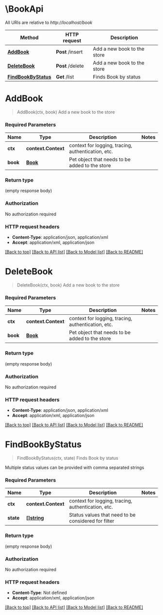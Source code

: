 # \BookApi

All URIs are relative to *http://localhost/book*

Method | HTTP request | Description
------------- | ------------- | -------------
[**AddBook**](BookApi.md#AddBook) | **Post** /insert | Add a new book to the store
[**DeleteBook**](BookApi.md#DeleteBook) | **Post** /delete | Add a new book to the store
[**FindBookByStatus**](BookApi.md#FindBookByStatus) | **Get** /list | Finds Book by status


# **AddBook**
> AddBook(ctx, book)
Add a new book to the store



### Required Parameters

Name | Type | Description  | Notes
------------- | ------------- | ------------- | -------------
 **ctx** | **context.Context** | context for logging, tracing, authentication, etc.
  **book** | [**Book**](Book.md)| Pet object that needs to be added to the store | 

### Return type

 (empty response body)

### Authorization

No authorization required

### HTTP request headers

 - **Content-Type**: application/json, application/xml
 - **Accept**: application/xml, application/json

[[Back to top]](#) [[Back to API list]](../README.md#documentation-for-api-endpoints) [[Back to Model list]](../README.md#documentation-for-models) [[Back to README]](../README.md)

# **DeleteBook**
> DeleteBook(ctx, book)
Add a new book to the store



### Required Parameters

Name | Type | Description  | Notes
------------- | ------------- | ------------- | -------------
 **ctx** | **context.Context** | context for logging, tracing, authentication, etc.
  **book** | [**Book**](Book.md)| Pet object that needs to be added to the store | 

### Return type

 (empty response body)

### Authorization

No authorization required

### HTTP request headers

 - **Content-Type**: application/json, application/xml
 - **Accept**: application/xml, application/json

[[Back to top]](#) [[Back to API list]](../README.md#documentation-for-api-endpoints) [[Back to Model list]](../README.md#documentation-for-models) [[Back to README]](../README.md)

# **FindBookByStatus**
> FindBookByStatus(ctx, state)
Finds Book by status

Multiple status values can be provided with comma separated strings

### Required Parameters

Name | Type | Description  | Notes
------------- | ------------- | ------------- | -------------
 **ctx** | **context.Context** | context for logging, tracing, authentication, etc.
  **state** | [**[]string**](string.md)| Status values that need to be considered for filter | 

### Return type

 (empty response body)

### Authorization

No authorization required

### HTTP request headers

 - **Content-Type**: Not defined
 - **Accept**: application/xml, application/json

[[Back to top]](#) [[Back to API list]](../README.md#documentation-for-api-endpoints) [[Back to Model list]](../README.md#documentation-for-models) [[Back to README]](../README.md)

